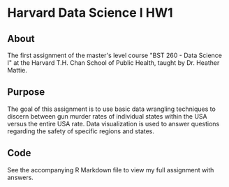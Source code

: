 # Harvard Data Science I HW1

## About

The first assignment of the master's level course "BST 260 - Data Science I" at the Harvard T.H. Chan School of Public Health, taught by Dr. Heather Mattie.

## Purpose

The goal of this assignment is to use basic data wrangling techniques to discern between gun murder rates of individual states within the USA versus the entire USA rate. Data visualization is used to answer questions regarding the safety of specific regions and states.

## Code

See the accompanying R Markdown file to view my full assignment with answers.
